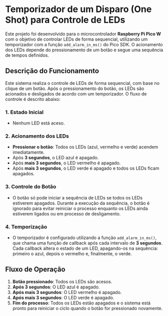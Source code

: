 # Temporizador de um Disparo (One Shot) para Controle de LEDs

Este projeto foi desenvolvido para o microcontrolador **Raspberry Pi Pico W** com o objetivo de controlar LEDs de forma sequencial, utilizando um temporizador com a função `add_alarm_in_ms()` do Pico SDK. O acionamento dos LEDs depende do pressionamento de um botão e segue uma sequência de tempos definidos.

## Descrição do Funcionamento

Este sistema realiza o controle de LEDs de forma sequencial, com base no clique de um botão. Após o pressionamento do botão, os LEDs são acionados e desligados de acordo com um temporizador. O fluxo de controle é descrito abaixo:

### 1. Estado Inicial
- Nenhum LED está aceso.

### 2. Acionamento dos LEDs
- **Pressionar o botão**: Todos os LEDs (azul, vermelho e verde) acendem imediatamente.
- Após **3 segundos**, o LED azul é apagado.
- Após **mais 3 segundos**, o LED vermelho é apagado.
- Após **mais 3 segundos**, o LED verde é apagado e todos os LEDs ficam apagados.

### 3. Controle do Botão
- O botão só pode iniciar a sequência de LEDs se todos os LEDs estiverem apagados. Durante a execução da sequência, o botão é ignorado para evitar reiniciar o processo enquanto os LEDs ainda estiverem ligados ou em processo de desligamento.

### 4. Temporização
- O temporizador é configurado utilizando a função `add_alarm_in_ms()`, que chama uma função de callback após cada intervalo de **3 segundos**. Cada callback altera o estado de um LED, apagando-os na sequência: primeiro o azul, depois o vermelho e, finalmente, o verde.

## Fluxo de Operação

1. **Botão pressionado**: Todos os LEDs são acesos.
2. **Após 3 segundos**: O LED azul é apagado.
3. **Após mais 3 segundos**: O LED vermelho é apagado.
4. **Após mais 3 segundos**: O LED verde é apagado.
5. **Fim do processo**: Todos os LEDs estão apagados e o sistema está pronto para reiniciar o ciclo quando o botão for pressionado novamente.

